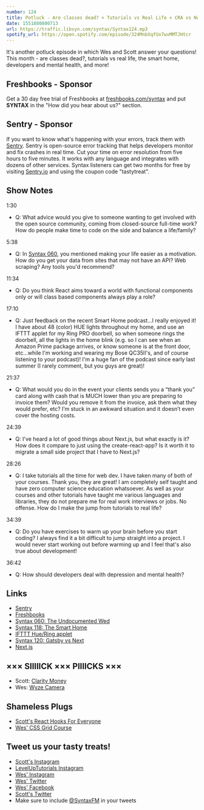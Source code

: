 ```yaml
---
number: 124
title: Potluck - Are classes dead? × Tutorials vs Real Life × CRA vs Next × Scraping × More
date: 1551880800713
url: https://traffic.libsyn.com/syntax/Syntax124.mp3
spotify_url: https://open.spotify.com/episode/324MnbXqfUx7wvMMTJHtcr
---
```


It's another potluck episode in which Wes and Scott answer your questions! This month - are classes dead?, tutorials vs real life, the smart home, developers and mental health, and more!

## Freshbooks - Sponsor

Get a 30 day free trial of Freshbooks at [freshbooks.com/syntax](https://freshbooks.com/syntax) and put **SYNTAX** in the "How did you hear about us?" section.

## Sentry - Sponsor

If you want to know what's happening with your errors, track them with [Sentry](https://sentry.io/). Sentry is open-source error tracking that helps developers monitor and fix crashes in real time. Cut your time on error resolution from five hours to five minutes. It works with any language and integrates with dozens of other services. Syntax listeners can get two months for free by visiting [Sentry.io](https://sentry.io/) and using the coupon code "tastytreat".

## Show Notes

1:30

* Q: What advice would you give to someone wanting to get involved with the open source community, coming from closed-source full-time work? How do people make time to code on the side and balance a life/family?

5:38

* Q: In [Syntax 060](https://syntax.fm/show/060/the-undocumented-web-scraping-private-apis-proxies-and-alternative-solutions), you mentioned making your life easier as a motivation. How do you get your data from sites that may not have an API? Web scraping? Any tools you'd recommend?

11:34

* Q: Do you think React aims toward a world with functional components only or will class based components always play a role?

17:10

* Q: Just feedback on the recent Smart Home podcast...I really enjoyed it! I have about 48 (color) HUE lights throughout my home, and use an IFTTT applet for my Ring PRO doorbell, so when someone rings the doorbell, all the lights in the home blink (e.g. so I can see when an Amazon Prime package arrives, or know someone is at the front door, etc...while I'm working and wearing my Bose QC35II's, and of course listening to your podcast)! I'm a huge fan of the podcast since early last summer (I rarely comment, but you guys are great)!

21:37

* Q: What would you do in the event your clients sends you a “thank you” card along with cash that is MUCH lower than you are preparing to invoice them? Would you remove it from the invoice, ask them what they would prefer, etc? I’m stuck in an awkward situation and it doesn’t even cover the hosting costs.

24:39

* Q: I've heard a lot of good things about Next.js, but what exactly is it? How does it compare to just using the create-react-app? Is it worth it to migrate a small side project that I have to Next.js?

28:26

* Q: I take tutorials all the time for web dev. I have taken many of both of your courses. Thank you, they are great! I am completely self taught and have zero computer science education whatsoever. As well as your courses and other tutorials have taught me various languages and libraries, they do not prepare me for real work interviews or jobs. No offense. How do I make the jump from tutorials to real life?

34:39

* Q: Do you have exercises to warm up your brain before you start coding? I always find it a bit difficult to jump straight into a project. I would never start working out before warming up and I feel that's also true about development!

36:42

* Q: How should developers deal with depression and mental health?

## Links

* [Sentry](https://sentry.io/)
* [Freshbooks](https://freshbooks.com/syntax)
* [Syntax 060: The Undocumented Wed](https://syntax.fm/show/060/the-undocumented-web-scraping-private-apis-proxies-and-alternative-solutions)
* [Syntax 118: The Smart Home](https://syntax.fm/show/118/the-smart-home)
* [IFTTT Hue/Ring applet](https://ifttt.com/applets/352303p)
* [Syntax 120: Gatsby vs Next](https://syntax.fm/show/120/gatsby-vs-next)
* [Next.js](https://nextjs.org/)

## ××× SIIIIICK ××× PIIIICKS ×××

* Scott: [Clarity Money](https://claritymoney.com/)
* Wes: [Wyze Camera](https://amzn.to/2Xl4xQs)

## Shameless Plugs

* [Scott's React Hooks For Everyone](https://LevelUpTutorials.com/pro)
* [Wes' CSS Grid Course](https://cssgrid.io/)

## Tweet us your tasty treats!

* [Scott's Instagram](https://www.instagram.com/stolinski/)
* [LevelUpTutorials Instagram](https://www.instagram.com/LevelUpTutorials/)
* [Wes' Instagram](https://www.instagram.com/wesbos/)
* [Wes' Twitter](https://twitter.com/wesbos)
* [Wes' Facebook](https://www.facebook.com/wesbos.developer)
* [Scott's Twitter](https://twitter.com/stolinski)
* Make sure to include [@SyntaxFM](https://twitter.com/SyntaxFM) in your tweets
